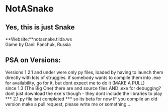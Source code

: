 # NotASnake                                    
## Yes, this is just Snake
**Website:**notasnake.tilda.ws      
Game by Danil Panchuk, Russia



##  PSA on Versions:
Versions 1.2.1 and under were only py files, loaded by having to launch them directly with lots of struggles. if somebody wants to compile them into .exe for availability, go for it, but dont expect me to do it (MAKE A PULL)    
since 1.3 (The Big One) there are and source files AND .exe for debugging? dont just download the exe`s though - they dont include the libraries to play
*** 2.1 py file isnt completed *** so its beta for now
IF you compile an old version make a pull request, please write me or something...
